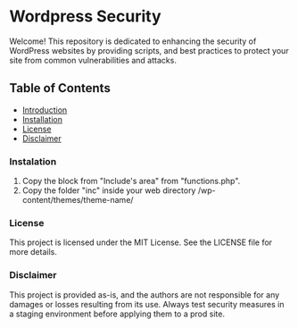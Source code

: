 # Wordpress Security
Welcome! This repository is dedicated to enhancing the security of WordPress websites by providing scripts, and best practices to protect your site from common vulnerabilities and attacks.

## Table of Contents
- [Introduction](#introduction)
- [Installation](#installation)
- [License](#license)
- [Disclaimer](#disclaimer)

### Instalation
1. Copy the block from "Include's area" from "functions.php".
2. Copy the folder "inc" inside your web directory /wp-content/themes/theme-name/

### License
This project is licensed under the MIT License. See the LICENSE file for more details.

### Disclaimer
This project is provided as-is, and the authors are not responsible for any damages or losses resulting from its use. Always test security measures in a staging environment before applying them to a prod site.
